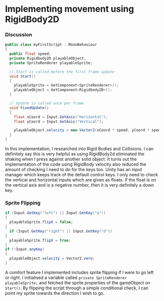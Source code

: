 # Implementing movement using RigidBody2D
### Discussion
```cs
public class myFirstScript : MonoBehaviour 
{
  public float speed;
  private Rigidbody2D playableObject;
  private SpriteRenderer playableSprite;

  // Start is called before the first frame update
  void Start()
  {
    playableSprite = GetComponent<SpriteRenderer>();
    playableObject = GetComponent<Rigidbody2D>();
  }

  // Update is called once per frame
  void FixedUpdate()
  {
    float xCoord = Input.GetAxis("Horizontal");
    float yCoord = Input.GetAxis("Vertical");

    playableObject.velocity = new Vector2(xCoord * speed, yCoord * speed) * Time.deltaTime;
  }
}
```
In this implementation, I researched into Rigid Bodies and Collisions. I can definitely say this is very helpful as using RigidBody2d eliminated the shaking when I press against another solid object.
It turns out the implementation of the code using RigidBody velocity also reduced the amount of checking I need to do for the keys too. 
Unity has an input manager which keeps track of the default control keys. I only need to check the vertical and horizontal inputs which are given as floats.
If the float is on the vertical axis and is a negative number, then it is very definitely a down key.
  
### Sprite Flipping
```cs
if (Input.GetKey("left") || Input.GetKey("a"))
{
  playableSprite.flipX = false;
}
  if (Input.GetKey("right") || Input.GetKey("d"))
{
  playableSprite.flipX = true;
}
if (!Input.anyKey)
{
  playableObject.velocity = Vector2.zero;
}
```
A comfort feature I implemented includes sprite flipping if I were to go left or right. 
I initialised a variable called ``private SpriteRenderer playableSprite;`` and fetched the sprite properties of the gameObject on ``Start()``.
By flipping the script through a simple conditional check, I can point my sprite towards the direction I wish to go.
